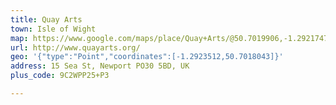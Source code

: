 ```yaml
---
title: Quay Arts
town: Isle of Wight
map: https://www.google.com/maps/place/Quay+Arts/@50.7019906,-1.2921747,15z/data=!4m5!3m4!1s0x0:0x1139bee2bdd55be4!8m2!3d50.7019906!4d-1.2921747
url: http://www.quayarts.org/
geo: '{"type":"Point","coordinates":[-1.2923512,50.7018043]}'
address: 15 Sea St, Newport PO30 5BD, UK
plus_code: 9C2WPP25+P3

---
```


